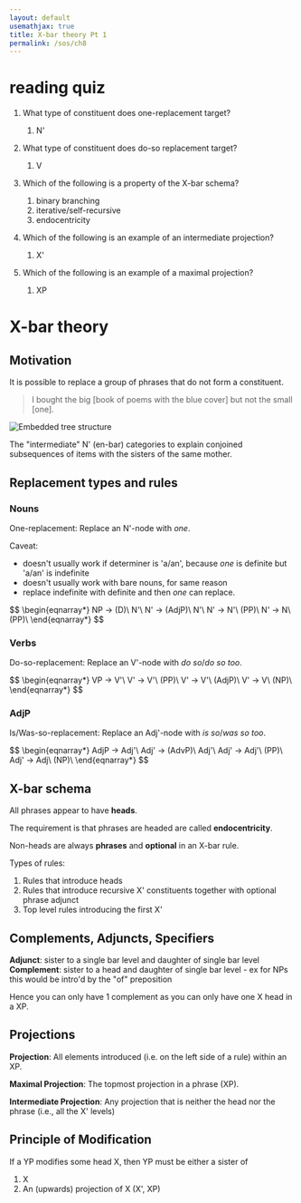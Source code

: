 ```yaml
---
layout: default
usemathjax: true
title: X-bar theory Pt 1
permalink: /sos/ch8
---
```


# reading quiz

1. What type of constituent does one-replacement target? 
   1. N'

2. What type of constituent does do-so replacement target? 
   1. V

3. Which of the following is a property of the X-bar schema? 
   1. binary branching
   2. iterative/self-recursive
   3. endocentricity

4. Which of the following is an example of an intermediate projection? 
   1. X'

5. Which of the following is an example of a maximal projection? 
   1. XP

# X-bar theory

## Motivation

It is possible to replace a group of phrases that do not form a constituent.

> I bought the big [book of poems with the blue cover] but not the small [one].

![Embedded tree structure](/notes-blog/assets/img/sos/ch8-embedded-tree.png)

The "intermediate" N' (en-bar) categories to explain conjoined subsequences of items with the sisters of the same mother.

## Replacement types and rules

### Nouns

One-replacement: Replace an N'-node with *one*.

Caveat:
- doesn't usually work if determiner is 'a/an', because *one* is definite but 'a/an' is indefinite
- doesn't usually work with bare nouns, for same reason
- replace indefinite with definite and then *one* can replace.

$$
\begin{eqnarray*}
NP $\rightarrow$ (D)\ N'\\
N' $\rightarrow$ (AdjP)\ N'\\
N' $\rightarrow$ N'\ (PP)\\
N' $\rightarrow$ N\ (PP)\\
\end{eqnarray*}
$$

### Verbs

Do-so-replacement: Replace an V'-node with *do so*/*do so too*.

$$
\begin{eqnarray*}
VP $\rightarrow$ V'\\
V' $\rightarrow$ V'\ (PP)\\
V' $\rightarrow$ V'\ (AdjP)\\
V' $\rightarrow$ V\ (NP)\\
\end{eqnarray*}
$$

### AdjP

Is/Was-so-replacement: Replace an Adj'-node with *is so*/*was so too*.

$$
\begin{eqnarray*}
AdjP $\rightarrow$ Adj'\\
Adj' $\rightarrow$ (AdvP)\ Adj'\\
Adj' $\rightarrow$ Adj'\ (PP)\\
Adj' $\rightarrow$ Adj\ (NP)\\
\end{eqnarray*}
$$

## X-bar schema

All phrases appear to have **heads**.

The requirement is that phrases are headed are called **endocentricity**.

Non-heads are always **phrases** and **optional** in an X-bar rule.

Types of rules:
1. Rules that introduce heads
2. Rules that introduce recursive X' constituents together with optional phrase adjunct
3. Top level rules introducing the first X'

## Complements, Adjuncts, Specifiers

**Adjunct**: sister to a single bar level and daughter of single bar level
**Complement**: sister to a head and daughter of single bar level
    - ex for NPs this would be intro'd by the "of" preposition

Hence you can only have 1 complement as you can only have one X head in a XP.

## Projections

**Projection**: All elements introduced (i.e. on the left side of a rule) within an XP.

**Maximal Projection**: The topmost projection in a phrase (XP).

**Intermediate Projection**: Any projection that is neither the head nor the phrase (i.e., all the X' levels)

## Principle of Modification

If a YP modifies some head X, then YP must be either a sister of

1. X
2. An (upwards) projection of X (X', XP)